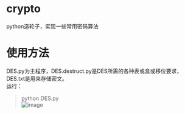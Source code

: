 # crypto
python造轮子，实现一些常用密码算法
# 使用方法   
DES.py为主程序，DES.destruct.py是DES所需的各种表或盒或移位要求，DES.txt是用来存储密文。   
运行：
>python DES.py</br>
![image](https://github.com/birdmanwings/crypto/tree/master/images/test.png)
